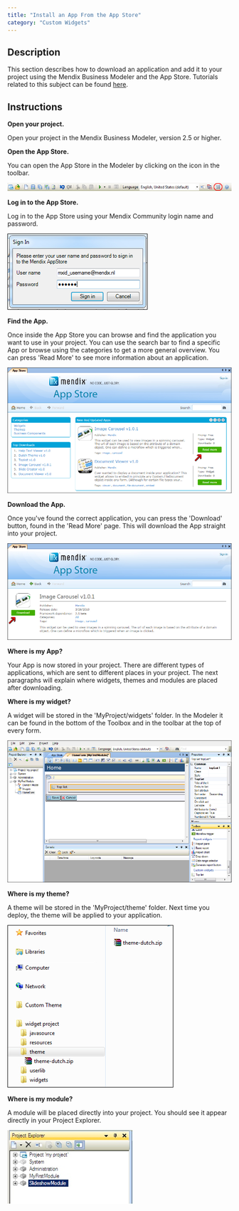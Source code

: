 ```yaml
---
title: "Install an App From the App Store"
category: "Custom Widgets"
---
```

## Description

This section describes how to download an application and add it to your project using the Mendix Business Modeler and the App Store. Tutorials related to this subject can be found [here](custom-widgets).

## Instructions

 **Open your project.**

Open your project in the Mendix Business Modeler, version 2.5 or higher.

 **Open the App Store.**

You can open the App Store in the Modeler by clicking on the icon in the toolbar.

![](attachments/2621635/2752921.png)

 **Log in to the App Store.**

Log in to the App Store using your Mendix Community login name and password.

![](attachments/2621635/2752934.jpg)

 **Find the App.**

Once inside the App Store you can browse and find the application you want to use in your project. You can use the search bar to find a specific App or browse using the categories to get a more general overview. You can press 'Read More' to see more information about an application.

![](attachments/2621635/2752932.jpg)

 **Download the App.**

Once you've found the correct application, you can press the 'Download' button, found in the 'Read More' page. This will download the App straight into your project.

![](attachments/2621635/2752933.jpg)

 **Where is my App?**

Your App is now stored in your project. There are different types of applications, which are sent to different places in your project. The next paragraphs will explain where widgets, themes and modules are placed after downloading.

 **Where is my widget?**

A widget will be stored in the 'MyProject/widgets' folder. In the Modeler it can be found in the bottom of the Toolbox and in the toolbar at the top of every form.

![](attachments/2621635/2752922.jpg)

 **Where is my theme?**

A theme will be stored in the 'MyProject/theme' folder. Next time you deploy, the theme will be applied to your application.

![](attachments/2621635/2752923.jpg)

 **Where is my module?**

A module will be placed directly into your project. You should see it appear directly in your Project Explorer.

![](attachments/2621635/2752935.jpg)
